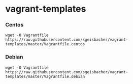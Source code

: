 # vagrant-templates
### Centos
    wget -O Vagrantfile https://raw.githubusercontent.com/sgeisbacher/vagrant-templates/master/Vagrantfile.centos
### Debian
    wget -O Vagrantfile https://raw.githubusercontent.com/sgeisbacher/vagrant-templates/master/Vagrantfile.debian

